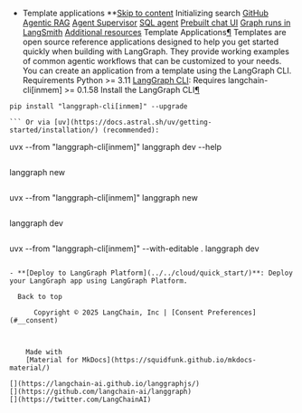 - Template applications **[Skip to content](#template-applications) Initializing search [GitHub](https://github.com/langchain-ai/langgraph) [Agentic RAG](../../tutorials/rag/langgraph_agentic_rag/) [Agent Supervisor](../../tutorials/multi_agent/agent_supervisor/) [SQL agent](../../tutorials/sql/sql-agent/) [Prebuilt chat UI](../../agents/ui/) [Graph runs in LangSmith](../../how-tos/run-id-langsmith/) [Additional resources](../../additional-resources/) [](https://github.com/langchain-ai/langgraph/edit/main/docs/docs/concepts/template_applications.md) Template Applications[¶](#template-applications) Templates are open source reference applications designed to help you get started quickly when building with LangGraph. They provide working examples of common agentic workflows that can be customized to your needs. You can create an application from a template using the LangGraph CLI. Requirements Python >= 3.11 [LangGraph CLI](https://langchain-ai.github.io/langgraph/cloud/reference/cli/): Requires langchain-cli[inmem] >= 0.1.58 Install the LangGraph CLI[¶](#install-the-langgraph-cli)

```
pip install "langgraph-cli[inmem]" --upgrade

``` Or via [uv](https://docs.astral.sh/uv/getting-started/installation/) (recommended):

```
uvx --from "langgraph-cli[inmem]" langgraph dev --help

``` Available Templates[¶](#available-templates) Template Description Link New LangGraph Project** A simple, minimal chatbot with memory. [Repo](https://github.com/langchain-ai/new-langgraph-project) **ReAct Agent** A simple agent that can be flexibly extended to many tools. [Repo](https://github.com/langchain-ai/react-agent) **Memory Agent** A ReAct-style agent with an additional tool to store memories for use across threads. [Repo](https://github.com/langchain-ai/memory-agent) **Retrieval Agent** An agent that includes a retrieval-based question-answering system. [Repo](https://github.com/langchain-ai/retrieval-agent-template) **Data-Enrichment Agent** An agent that performs web searches and organizes its findings into a structured format. [Repo](https://github.com/langchain-ai/data-enrichment) ## 🌱 Create a LangGraph App[¶](#create-a-langgraph-app) To create a new app from a template, use the langgraph new command.

```
langgraph new

``` Or via [uv](https://docs.astral.sh/uv/getting-started/installation/) (recommended):

```
uvx --from "langgraph-cli[inmem]" langgraph new

``` ## Next Steps[¶](#next-steps) Review the README.md file in the root of your new LangGraph app for more information about the template and how to customize it. After configuring the app properly and adding your API keys, you can start the app using the LangGraph CLI:

```
langgraph dev

``` Or via [uv](https://docs.astral.sh/uv/getting-started/installation/) (recommended):

```
uvx --from "langgraph-cli[inmem]" --with-editable . langgraph dev

``` Missing Local Package? If you are not using uv and run into a "ModuleNotFoundError" or "ImportError", even after installing the local package (pip install -e .), it is likely the case that you need to install the CLI into your local virtual environment to make the CLI "aware" of the local package. You can do this by running python -m pip install "langgraph-cli[inmem]" and re-activating your virtual environment before running langgraph dev. See the following guides for more information on how to deploy your app: **[Launch Local LangGraph Server](../../tutorials/langgraph-platform/local-server/)**: This quick start guide shows how to start a LangGraph Server locally for the **ReAct Agent** template. The steps are similar for other templates.

- **[Deploy to LangGraph Platform](../../cloud/quick_start/)**: Deploy your LangGraph app using LangGraph Platform.

  Back to top

      Copyright © 2025 LangChain, Inc | [Consent Preferences](#__consent)



    Made with
    [Material for MkDocs](https://squidfunk.github.io/mkdocs-material/)

[](https://langchain-ai.github.io/langgraphjs/)
[](https://github.com/langchain-ai/langgraph)
[](https://twitter.com/LangChainAI)